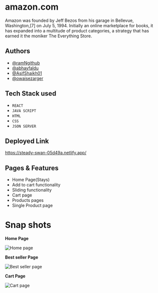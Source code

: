 # amazon.com
Amazon was founded by Jeff Bezos from his garage in Bellevue, Washington,[7] on July 5, 1994. Initially an online marketplace for books, it has expanded into a multitude of product categories, a strategy that has earned it the moniker The Everything Store.

## Authors
- [@ramNgithub](https://github.com/ramNgithub)
- [@abhayfaldu](https://github.com/abhayfaldu)
- [@AsifShaikh01](https://github.com/AsifShaikh01)
- [@owaisezarger](https://github.com/owaisezarger)

## Tech Stack used
- `REACT`
-  `JAVA SCRIPT`
-  `HTML`
-  `CSS`
-  `JSON SERVER`


## Deployed Link
https://steady-swan-05d49a.netlify.app/

## Pages & Features
- Home Page(Stays)
- Add to cart functionality
- Sliding functionality
- Cart page
- Products pages
- Single Product page


# Snap shots
<b> Home Page </b>

![Home page](https://i.ibb.co/9g0FDkj/Home-Page.png)

<b> Best seller Page </b>

![Best seller page](https://i.ibb.co/0mr57wJ/Best-seller-page.png)

<b> Cart Page </b>

![Cart page](https://i.ibb.co/QmG8bzQ/Cart-page.png)
